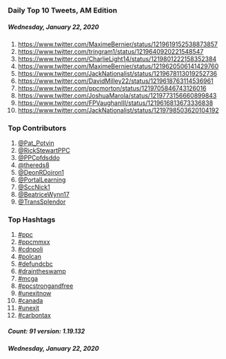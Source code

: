 ### Daily Top 10 Tweets, AM Edition
##### Wednesday, January 22, 2020
 1) https://www.twitter.com/MaximeBernier/status/1219619152538873857
 2) https://www.twitter.com/tringram1/status/1219640920221548547
 3) https://www.twitter.com/CharlieLight14/status/1219801222158352384
 4) https://www.twitter.com/MaximeBernier/status/1219620506141429760
 5) https://www.twitter.com/JackNationalist/status/1219678113019252736
 6) https://www.twitter.com/DavidMilley22/status/1219618763114536961
 7) https://www.twitter.com/ppcmorton/status/1219705846743126016
 8) https://www.twitter.com/JoshuaMarola/status/1219773156660899843
 9) https://www.twitter.com/FPVaughanIII/status/1219616813673336838
10) https://www.twitter.com/JackNationalist/status/1219798503620104192

### Top Contributors
  1) [@Pat_Potvin](https://www.twitter.com/Pat_Potvin)
  2) [@RickStewartPPC](https://www.twitter.com/RickStewartPPC)
  3) [@PPCpfdsddo](https://www.twitter.com/PPCpfdsddo)
  4) [@thereds8](https://www.twitter.com/thereds8)
  5) [@DeonRDoiron1](https://www.twitter.com/DeonRDoiron1)
  6) [@PortalLearning](https://www.twitter.com/PortalLearning)
  7) [@SccNick1](https://www.twitter.com/SccNick1)
  8) [@BeatriceWynn17](https://www.twitter.com/BeatriceWynn17)
  9) [@TransSplendor](https://www.twitter.com/TransSplendor)


### Top Hashtags

  1) [#ppc](https://www.twitter.com/hashtag/ppc)
  2) [#ppcmmxx](https://www.twitter.com/hashtag/ppcmmxx)
  3) [#cdnpoli](https://www.twitter.com/hashtag/cdnpoli)
  4) [#polcan](https://www.twitter.com/hashtag/polcan)
  5) [#defundcbc](https://www.twitter.com/hashtag/defundcbc)
  6) [#draintheswamp](https://www.twitter.com/hashtag/draintheswamp)
  7) [#mcga](https://www.twitter.com/hashtag/mcga)
  8) [#ppcstrongandfree](https://www.twitter.com/hashtag/ppcstrongandfree)
  9) [#unexitnow](https://www.twitter.com/hashtag/unexitnow)
 10) [#canada](https://www.twitter.com/hashtag/canada)
 11) [#unexit](https://www.twitter.com/hashtag/unexit)
 12) [#carbontax](https://www.twitter.com/hashtag/carbontax)

##### Count: 91	version: 1.19.132
##### Wednesday, January 22, 2020

